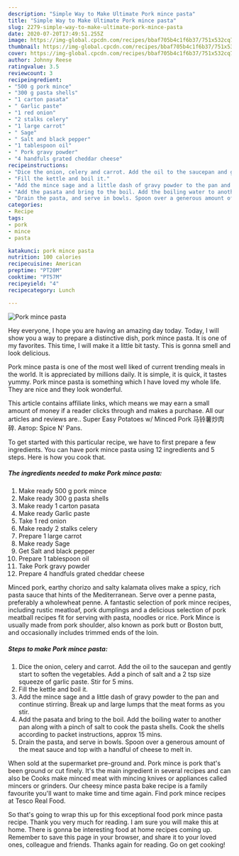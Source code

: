 ```yaml
---
description: "Simple Way to Make Ultimate Pork mince pasta"
title: "Simple Way to Make Ultimate Pork mince pasta"
slug: 2279-simple-way-to-make-ultimate-pork-mince-pasta
date: 2020-07-20T17:49:51.255Z
image: https://img-global.cpcdn.com/recipes/bbaf705b4c1f6b37/751x532cq70/pork-mince-pasta-recipe-main-photo.jpg
thumbnail: https://img-global.cpcdn.com/recipes/bbaf705b4c1f6b37/751x532cq70/pork-mince-pasta-recipe-main-photo.jpg
cover: https://img-global.cpcdn.com/recipes/bbaf705b4c1f6b37/751x532cq70/pork-mince-pasta-recipe-main-photo.jpg
author: Johnny Reese
ratingvalue: 3.5
reviewcount: 3
recipeingredient:
- "500 g pork mince"
- "300 g pasta shells"
- "1 carton pasata"
- " Garlic paste"
- "1 red onion"
- "2 stalks celery"
- "1 large carrot"
- " Sage"
- " Salt and black pepper"
- "1 tablespoon oil"
- " Pork gravy powder"
- "4 handfuls grated cheddar cheese"
recipeinstructions:
- "Dice the onion, celery and carrot. Add the oil to the saucepan and gently start to soften the vegetables. Add a pinch of salt and a 2 tsp size squeeze of garlic paste. Stir for 5 mins."
- "Fill the kettle and boil it."
- "Add the mince sage and a little dash of gravy powder to the pan and continue stirring. Break up and large lumps that the meat forms as you stir."
- "Add the pasata and bring to the boil. Add the boiling water to another pan along with a pinch of salt to cook the pasta shells. Cook the shells according to packet instructions, approx 15 mins."
- "Drain the pasta, and serve in bowls. Spoon over a generous amount of the meat sauce and top with a handful of cheese to melt in."
categories:
- Recipe
tags:
- pork
- mince
- pasta

katakunci: pork mince pasta 
nutrition: 100 calories
recipecuisine: American
preptime: "PT20M"
cooktime: "PT57M"
recipeyield: "4"
recipecategory: Lunch

---
```



![Pork mince pasta](https://img-global.cpcdn.com/recipes/bbaf705b4c1f6b37/751x532cq70/pork-mince-pasta-recipe-main-photo.jpg)

Hey everyone, I hope you are having an amazing day today. Today, I will show you a way to prepare a distinctive dish, pork mince pasta. It is one of my favorites. This time, I will make it a little bit tasty. This is gonna smell and look delicious.

Pork mince pasta is one of the most well liked of current trending meals in the world. It is appreciated by millions daily. It is simple, it is quick, it tastes yummy. Pork mince pasta is something which I have loved my whole life. They are nice and they look wonderful.

This article contains affiliate links, which means we may earn a small amount of money if a reader clicks through and makes a purchase. All our articles and reviews are.. Super Easy Potatoes w/ Minced Pork 马铃薯炒肉碎. Автор: Spice N&#39; Pans.


To get started with this particular recipe, we have to first prepare a few ingredients. You can have pork mince pasta using 12 ingredients and 5 steps. Here is how you cook that.

<!--inarticleads1-->

##### The ingredients needed to make Pork mince pasta:

1. Make ready 500 g pork mince
1. Make ready 300 g pasta shells
1. Make ready 1 carton pasata
1. Make ready  Garlic paste
1. Take 1 red onion
1. Make ready 2 stalks celery
1. Prepare 1 large carrot
1. Make ready  Sage
1. Get  Salt and black pepper
1. Prepare 1 tablespoon oil
1. Take  Pork gravy powder
1. Prepare 4 handfuls grated cheddar cheese


Minced pork, earthy chorizo and salty kalamata olives make a spicy, rich pasta sauce that hints of the Mediterranean. Serve over a penne pasta, preferably a wholewheat penne. A fantastic selection of pork mince recipes, including rustic meatloaf, pork dumplings and a delicious selection of pork meatball recipes fit for serving with pasta, noodles or rice. Pork Mince is usually made from pork shoulder, also known as pork butt or Boston butt, and occasionally includes trimmed ends of the loin. 

<!--inarticleads2-->

##### Steps to make Pork mince pasta:

1. Dice the onion, celery and carrot. Add the oil to the saucepan and gently start to soften the vegetables. Add a pinch of salt and a 2 tsp size squeeze of garlic paste. Stir for 5 mins.
1. Fill the kettle and boil it.
1. Add the mince sage and a little dash of gravy powder to the pan and continue stirring. Break up and large lumps that the meat forms as you stir.
1. Add the pasata and bring to the boil. Add the boiling water to another pan along with a pinch of salt to cook the pasta shells. Cook the shells according to packet instructions, approx 15 mins.
1. Drain the pasta, and serve in bowls. Spoon over a generous amount of the meat sauce and top with a handful of cheese to melt in.


When sold at the supermarket pre-ground and. Pork mince is pork that&#39;s been ground or cut finely. It&#39;s the main ingredient in several recipes and can also be Cooks make minced meat with mincing knives or appliances called mincers or grinders. Our cheesy mince pasta bake recipe is a family favourite you&#39;ll want to make time and time again. Find pork mince recipes at Tesco Real Food. 

So that's going to wrap this up for this exceptional food pork mince pasta recipe. Thank you very much for reading. I am sure you will make this at home. There is gonna be interesting food at home recipes coming up. Remember to save this page in your browser, and share it to your loved ones, colleague and friends. Thanks again for reading. Go on get cooking!

